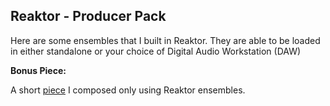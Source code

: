 ## Reaktor - Producer Pack
Here are some ensembles that I built in Reaktor.
They are able to be loaded in either standalone or your choice of Digital Audio Workstation (DAW)

**Bonus Piece:**

A short [piece](https://soundcloud.com/kartikaluky/experiment) I composed only using Reaktor ensembles.